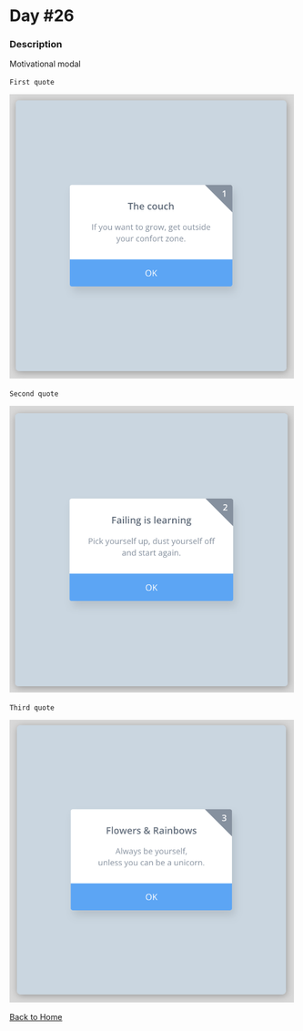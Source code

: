 # Day #26

### Description

Motivational modal

`First quote`

<img src='./assets/image-final-1.png' width=500>

`Second quote`

<img src='./assets/image-final-2.png' width=500>

`Third quote`

<img src='./assets/image-final-3.png' width=500>

[Back to Home](..)
